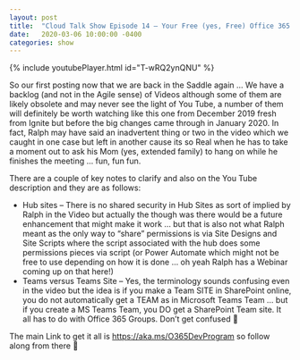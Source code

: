 ```yaml
---
layout: post
title:  "Cloud Talk Show Episode 14 – Your Free (yes, Free) Office 365 E5 Dev Tenant (hey … it’s Free)"
date:   2020-03-06 10:00:00 -0400
categories: show
--- 
```

{% include youtubePlayer.html id="T-wRQ2ynQNU" %} 

So our first posting now that we are back in the Saddle again … We have a backlog (and not in the Agile sense) of Videos although some of them are likely obsolete and may never see the light of You Tube, a number of them will definitely be worth watching like this one from December 2019 fresh from Ignite but before the big changes came through in January 2020. In fact, Ralph may have said an inadvertent thing or two in the video which we caught in one case but left in another cause its so Real when he has to take a moment out to ask his Mom (yes, extended family) to hang on while he finishes the meeting … fun, fun fun.

There are a couple of key notes to clarify and also on the You Tube description and they are as follows:

- Hub sites – There is no shared security in Hub Sites as sort of implied by Ralph in the Video but actually the though was there would be a future enhancement that might make it work … but that is also not what Ralph meant as the only way to “share” permissions is via Site Designs and Site Scripts where the script associated with the hub does some permissions pieces via script (or Power Automate which might not be free to use depending on how it is done … oh yeah Ralph has a Webinar coming up on that here!)
- Teams versus Teams Site – Yes, the terminology sounds confusing even in the video but the idea is if you make a Team SITE in SharePoint online, you do not automatically get a TEAM as in Microsoft Teams Team … but if you create a MS Teams Team, you DO get a SharePoint Team site. It all has to do with Office 365 Groups. Don’t get confused 🙂

The main Link to get it all is https://aka.ms/O365DevProgram so follow along from there 🙂